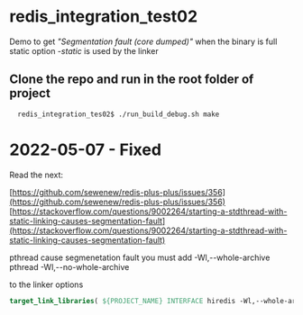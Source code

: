 # redis_integration_test02

Demo to get *"Segmentation fault (core dumped)"* when the binary is full static option *-static* is used by the linker

## Clone the repo and run in the root folder of project

```
  redis_integration_tes02$ ./run_build_debug.sh make
```
# 2022-05-07 - Fixed

Read the next:

[https://github.com/sewenew/redis-plus-plus/issues/356](https://github.com/sewenew/redis-plus-plus/issues/356)
[https://stackoverflow.com/questions/9002264/starting-a-stdthread-with-static-linking-causes-segmentation-fault](https://stackoverflow.com/questions/9002264/starting-a-stdthread-with-static-linking-causes-segmentation-fault)

pthread cause segmenetation fault you must add -Wl,--whole-archive pthread -Wl,--no-whole-archive

to the linker options

```cmake
target_link_libraries( ${PROJECT_NAME} INTERFACE hiredis -Wl,--whole-archive pthread -Wl,--no-whole-archive )
```
